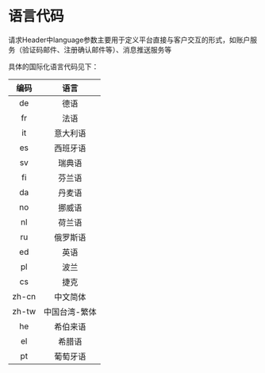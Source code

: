 #  语言代码

请求Header中language参数主要用于定义平台直接与客户交互的形式，如账户服务（验证码邮件、注册确认邮件等）、消息推送服务等

具体的国际化语言代码见下：

编码|语言
:-:|:-:
de|德语
fr|法语
it|意大利语
es|西班牙语
sv|瑞典语
fi|芬兰语
da|丹麦语
no|挪威语
nl|荷兰语
ru|俄罗斯语
ed|英语
pl|波兰
cs|捷克
zh-cn|中文简体
zh-tw|中国台湾-繁体
he|希伯来语
el|希腊语
pt|葡萄牙语